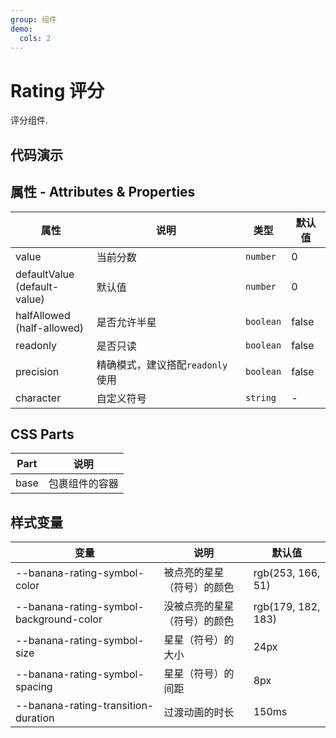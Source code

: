 ```yaml
---
group: 组件
demo:
  cols: 2
---
```


# Rating 评分

评分组件.

## 代码演示

<code src="./demos/basicUsage.tsx"></code>
<code src="./demos/halfAllowed.tsx"></code>
<code src="./demos/readonly.tsx"></code>
<code src="./demos/precision.tsx"></code>
<code src="./demos/character.tsx"></code>
<code src="./demos/disabled.tsx"></code>

## 属性 - Attributes & Properties

| 属性                                | 说明                             | 类型      | 默认值 |
| ----------------------------------- | -------------------------------- | --------- | ------ |
| value                               | 当前分数                         | `number`  | 0      |
| defaultValue <br /> (default-value) | 默认值                           | `number`  | 0      |
| halfAllowed <br /> (half-allowed)   | 是否允许半星                     | `boolean` | false  |
| readonly                            | 是否只读                         | `boolean` | false  |
| precision                           | 精确模式，建议搭配`readonly`使用 | `boolean` | false  |
| character                           | 自定义符号                       | `string`  | -      |

## CSS Parts

| Part | 说明           |
| ---- | -------------- |
| base | 包裹组件的容器 |

## 样式变量

| 变量                                    | 说明                         | 默认值             |
| --------------------------------------- | ---------------------------- | ------------------ |
| --banana-rating-symbol-color            | 被点亮的星星（符号）的颜色   | rgb(253, 166, 51)  |
| --banana-rating-symbol-background-color | 没被点亮的星星（符号）的颜色 | rgb(179, 182, 183) |
| --banana-rating-symbol-size             | 星星（符号）的大小           | 24px               |
| --banana-rating-symbol-spacing          | 星星（符号）的间距           | 8px                |
| --banana-rating-transition-duration     | 过渡动画的时长               | 150ms              |
